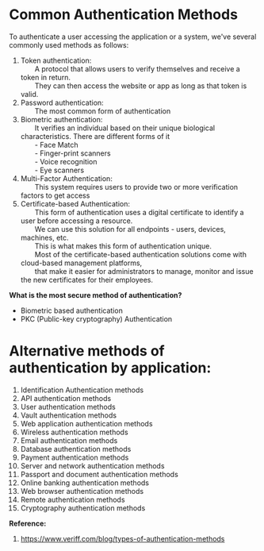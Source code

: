 # Common Authentication Methods

To authenticate a user accessing the application or a system, we've several commonly used methods as follows:  

1. Token authentication:  
  A protocol that allows users to verify themselves and receive a token in return.  
  They can then access the website or app as long as that token is valid.  
2. Password authentication:  
  The most common form of authentication  
3. Biometric authentication:  
  It verifies an individual based on their unique biological characteristics. There are different forms of it  
  - Face Match  
  - Finger-print scanners  
  - Voice recognition  
  - Eye scanners  
4. Multi-Factor Authentication:  
  This system requires users to provide two or more verification factors to get access  
5. Certificate-based Authentication:  
  This form of authentication uses a digital certificate to identify a user before accessing a resource.  
  We can use this solution for all endpoints - users, devices, machines, etc.  
  This is what makes this form of authentication unique.  
  Most of the certificate-based authentication solutions come with cloud-based management platforms,  
  that make it easier for administrators to manage, monitor and issue the new certificates for their employees.  

**What is the most secure method of authentication?**  
- Biometric based authentication
- PKC (Public-key cryptography) Authentication

# Alternative methods of authentication by application:  
1. Identification Authentication methods
2. API authentication methods
3. User authentication methods
4. Vault authentication methods
5. Web application authentication methods
6. Wireless authentication methods
7. Email authentication methods
8. Database authentication methods
9. Payment authentication methods
10. Server and network authentication methods
11. Passport and document authentication methods
12. Online banking authentication methods
13. Web browser authentication methods
14. Remote authentication methods
15. Cryptography authentication methods




**Reference:**  
1. https://www.veriff.com/blog/types-of-authentication-methods

